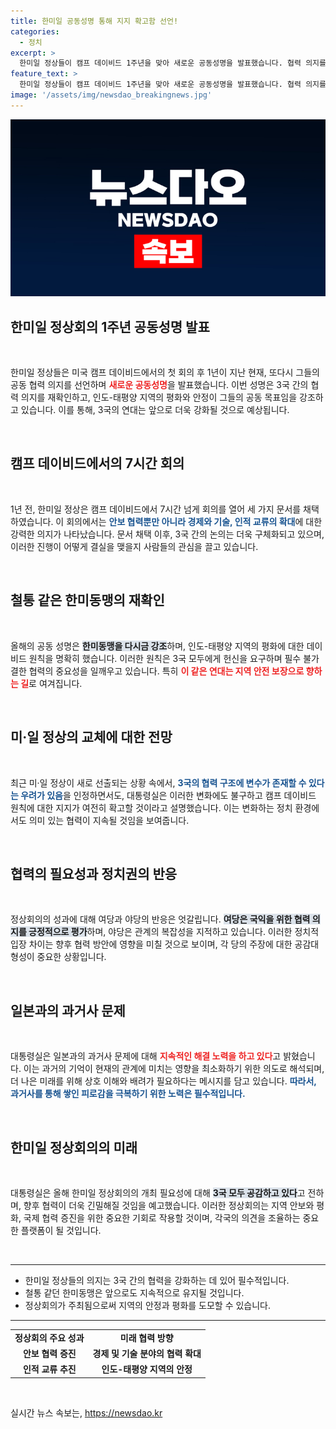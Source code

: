 ```yaml
---
title: 한미일 공동성명 통해 지지 확고함 선언!
categories:
  - 정치
excerpt: >
  한미일 정상들이 캠프 데이비드 1주년을 맞아 새로운 공동성명을 발표했습니다. 협력 의지를 재확인하며 인도-태평양 평화를 강조했지만, 일본 지도부 교체가 3국 협력에 변수가 될 수 있다는 우려도 등장하고 있습니다.
feature_text: >
  한미일 정상들이 캠프 데이비드 1주년을 맞아 새로운 공동성명을 발표했습니다. 협력 의지를 재확인하며 인도-태평양 평화를 강조했지만, 일본 지도부 교체가 3국 협력에 변수가 될 수 있다는 우려도 등장하고 있습니다.
image: '/assets/img/newsdao_breakingnews.jpg'
---
```


<p><img src="/assets/img/newsdao_breakingnews.jpg" alt="koreaapp 속보" /></p>

<h2 data-ke-size="size26">한미일 정상회의 1주년 공동성명 발표</h2>

<p data-ke-size="size16">&nbsp;</p>

<p>한미일 정상들은 미국 캠프 데이비드에서의 첫 회의 후 1년이 지난 현재, 또다시 그들의 공동 협력 의지를 선언하며 <b><span style="color: #ee2323;">새로운 공동성명</span></b>을 발표했습니다. 이번 성명은 3국 간의 협력 의지를 재확인하고, 인도-태평양 지역의 평화와 안정이 그들의 공동 목표임을 강조하고 있습니다. 이를 통해, 3국의 연대는 앞으로 더욱 강화될 것으로 예상됩니다. </p>

<p data-ke-size="size16">&nbsp;</p>

<h2 data-ke-size="size26">캠프 데이비드에서의 7시간 회의</h2>

<p data-ke-size="size16">&nbsp;</p>

<p>1년 전, 한미일 정상은 캠프 데이비드에서 7시간 넘게 회의를 열어 세 가지 문서를 채택하였습니다. 이 회의에서는 <b><span style="color: #1a5490;">안보 협력뿐만 아니라 경제와 기술, 인적 교류의 확대</span></b>에 대한 강력한 의지가 나타났습니다. 문서 채택 이후, 3국 간의 논의는 더욱 구체화되고 있으며, 이러한 진행이 어떻게 결실을 맺을지 사람들의 관심을 끌고 있습니다. </p>

<p data-ke-size="size16">&nbsp;</p>

<h2 data-ke-size="size26">철통 같은 한미동맹의 재확인</h2>

<p data-ke-size="size16">&nbsp;</p>

<p>올해의 공동 성명은 <b><span style="background-color: #21538527;">한미동맹을 다시금 강조</span></b>하며, 인도-태평양 지역의 평화에 대한 데이비드 원칙을 명확히 했습니다. 이러한 원칙은 3국 모두에게 헌신을 요구하며 필수 불가결한 협력의 중요성을 일깨우고 있습니다. 특히 <b><span style="color: #ee2323;">이 같은 연대는 지역 안전 보장으로 향하는 길</span></b>로 여겨집니다.</p>

<p data-ke-size="size16">&nbsp;</p>

<h2 data-ke-size="size26">미·일 정상의 교체에 대한 전망</h2>

<p data-ke-size="size16">&nbsp;</p>

<p>최근 미·일 정상이 새로 선출되는 상황 속에서, <b><span style="color: #1a5490;">3국의 협력 구조에 변수가 존재할 수 있다는 우려가 있음</span></b>을 인정하면서도, 대통령실은 이러한 변화에도 불구하고 캠프 데이비드 원칙에 대한 지지가 여전히 확고할 것이라고 설명했습니다. 이는 변화하는 정치 환경에서도 의미 있는 협력이 지속될 것임을 보여줍니다. </p>

<p data-ke-size="size16">&nbsp;</p>

<h2 data-ke-size="size26">협력의 필요성과 정치권의 반응</h2>

<p data-ke-size="size16">&nbsp;</p>

<p>정상회의의 성과에 대해 여당과 야당의 반응은 엇갈립니다. <b><span style="background-color: #21538527;">여당은 국익을 위한 협력 의지를 긍정적으로 평가</span></b>하며, 야당은 관계의 복잡성을 지적하고 있습니다. 이러한 정치적 입장 차이는 향후 협력 방안에 영향을 미칠 것으로 보이며, 각 당의 주장에 대한 공감대 형성이 중요한 상황입니다.</p>

<p data-ke-size="size16">&nbsp;</p>

<h2 data-ke-size="size26">일본과의 과거사 문제</h2>

<p data-ke-size="size16">&nbsp;</p>

<p>대통령실은 일본과의 과거사 문제에 대해 <b><span style="color: #ee2323;">지속적인 해결 노력을 하고 있다</span></b>고 밝혔습니다. 이는 과거의 기억이 현재의 관계에 미치는 영향을 최소화하기 위한 의도로 해석되며, 더 나은 미래를 위해 상호 이해와 배려가 필요하다는 메시지를 담고 있습니다. <b><span style="color: #1a5490;">따라서, 과거사를 통해 쌓인 피로감을 극복하기 위한 노력은 필수적입니다.</span></b></p>

<p data-ke-size="size16">&nbsp;</p>

<h2 data-ke-size="size26">한미일 정상회의의 미래</h2>

<p data-ke-size="size16">&nbsp;</p>

<p>대통령실은 올해 한미일 정상회의의 개최 필요성에 대해 <b><span style="background-color: #21538527;">3국 모두 공감하고 있다</span></b>고 전하며, 향후 협력이 더욱 긴밀해질 것임을 예고했습니다. 이러한 정상회의는 지역 안보와 평화, 국제 협력 증진을 위한 중요한 기회로 작용할 것이며, 각국의 의견을 조율하는 중요한 플랫폼이 될 것입니다. </p>

<p data-ke-size="size16">&nbsp;</p>

<hr>

<ul>
    <li>한미일 정상들의 의지는 3국 간의 협력을 강화하는 데 있어 필수적입니다.</li>
    <li>철통 같던 한미동맹은 앞으로도 지속적으로 유지될 것입니다.</li>
    <li>정상회의가 주최됨으로써 지역의 안정과 평화를 도모할 수 있습니다.</li>
</ul>

<hr>

<table style="width: 100%; border-collapse: collapse;">
    <tr>
        <td style="text-align: center; height: 17px;"><b>정상회의 주요 성과</b></td>
        <td style="text-align: center; height: 17px;"><b>미래 협력 방향</b></td>
    </tr>
    <tr>
        <td style="text-align: center; height: 17px;"><b>안보 협력 증진</b></td>
        <td style="text-align: center; height: 17px;"><b>경제 및 기술 분야의 협력 확대</b></td>
    </tr>
    <tr>
        <td style="text-align: center; height: 17px;"><b>인적 교류 추진</b></td>
        <td style="text-align: center; height: 17px;"><b>인도-태평양 지역의 안정</b></td>
    </tr>
</table>

<p data-ke-size="size16">&nbsp;</p>
실시간 뉴스 속보는, <a href="https://newsdao.kr" rel="dofollow">https://newsdao.kr</a>


